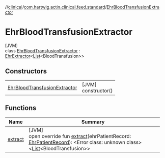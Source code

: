 //[clinical](../../../index.md)/[com.hartwig.actin.clinical.feed.standard](../index.md)/[EhrBloodTransfusionExtractor](index.md)

# EhrBloodTransfusionExtractor

[JVM]\
class [EhrBloodTransfusionExtractor](index.md) : [EhrExtractor](../-ehr-extractor/index.md)&lt;[List](https://kotlinlang.org/api/latest/jvm/stdlib/kotlin.collections/-list/index.html)&lt;BloodTransfusion&gt;&gt;

## Constructors

| | |
|---|---|
| [EhrBloodTransfusionExtractor](-ehr-blood-transfusion-extractor.md) | [JVM]<br>constructor() |

## Functions

| Name | Summary |
|---|---|
| [extract](extract.md) | [JVM]<br>open override fun [extract](extract.md)(ehrPatientRecord: [EhrPatientRecord](../-ehr-patient-record/index.md)): &lt;Error class: unknown class&gt;&lt;[List](https://kotlinlang.org/api/latest/jvm/stdlib/kotlin.collections/-list/index.html)&lt;BloodTransfusion&gt;&gt; |
